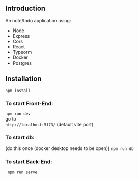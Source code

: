 ## Introduction

An note/todo application using: 

- Node
- Express
- Cors
- React
- Typeorm 
- Docker 
- Postgres

## Installation
`` npm install ``<br>

### To start Front-End: <br>
`` npm run dev ``<br>
go to<br>
``http://localhost:5173/`` (default vite port)

### To start db:
(do this once (docker desktop needs to be open))
`` npm run db ``<br>

### To start Back-End:
`` npm run serve`` <br>